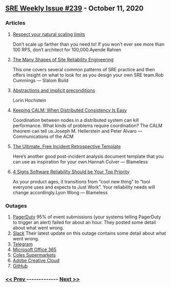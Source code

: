 ## [SRE Weekly Issue #239](https://sreweekly.com/sre-weekly-issue-239/) - October 11, 2020
### Articles

1. [ Respect your natural scaling limits](https://ayende.com/blog/189537-C/respect-your-natural-scaling-limits)

    Don’t scale up farther than you need to! If you won’t ever see more than 100 RPS, don’t architect for 100,000.Ayende Rahien
1. [The Many Shapes of Site Reliability Engineering](https://medium.com/slalom-build/the-many-shapes-of-site-reliability-engineering-468359866517)

    This one covers several common patterns of SRE practice and then offers insight on what to look for as you design your own SRE team.Rob Cummings — Slalom Build
1. [Abstractions and implicit preconditions](https://surfingcomplexity.blog/2020/08/09/abstractions-and-implicit-preconditions/)

    Lorin Hochstein
1. [Keeping CALM: When Distributed Consistency Is Easy](https://cacm.acm.org/magazines/2020/9/246941-keeping-calm/fulltext)

    Coordination between nodes in a distributed system can kill performance. What kinds of problems require coordination? The CALM theorem can tell us.Joseph M. Hellerstein and Peter Alvaro — Communications of the ACM
1. [The Ultimate, Free Incident Retrospective Template](https://www.blameless.com/blog/incident-retrospective-postmortem-template)

    Here’s another good post-incident analysis document template that you can use as inspiration for your own.Hannah Culver — Blameless
1. [4 Signs Software Reliability Should be Your Top Priority](https://www.blameless.com/blog/4-signs-software-reliability-has-become-a-top-priority-for-your-company)

    As your product ages, it transitions from “cool new thing” to “tool everyone uses and expects to Just Work”. Your reliability needs will change accordingly.Lyon Wong — Blameless
### Outages

1. [PagerDuty](https://status.pagerduty.com/incidents/1f2tfsyt09sw)
    95% of event submissions (your systems telling PagerDuty to trigger an alert) failed for about an hour. They posted some detail about what went wrong.
1. [Slack](https://status.slack.com//2020-10/e8c094cc99aabf64)
    Their latest update on this outage contains some detail about what went wrong.
1. [Telegram](https://mspoweruser.com/telegram-apologises-for-yesterdays-downtime-reveals-cause/)
1. [Microsoft Office 365](https://www.crn.com/news/cloud/-very-frustrating-microsoft-office-365-outage-hits-u-s-again)
1. [Coles Supermarkets](https://www.9news.com.au/national/coles-supermarkets-australia-reports-it-issues-causing-cash-registers-to-stop/942891ec-6d7b-4176-bd95-d5bdbb4b0049)
1. [Adobe Creative Cloud](https://bestgamingpro.com/its-not-just-you-adobe-creative-cloud-is-down-right-now/)
1. [GitHub](https://www.githubstatus.com/incidents/28js6274ybpb)

### [ << Prev ](sreweekly-238.md) ------------- [ Next >> ](sreweekly-240.md)